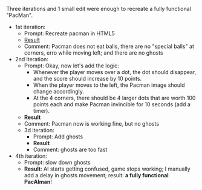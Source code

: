 Three iterations and 1 small edit were enough to recreate a fully functional "PacMan".

- 1st iteration:
    - Prompt: Recreate pacman in HTML5
    - [Result](001.html)
    - Comment: Pacman does not eat balls, there are no "special balls" at corners, erro while moving left; and there are no ghosts
- 2nd iteration:
    - Prompt: Okay, now let's add the logic:
        - Whenever the player moves over a dot, the dot should disappear, and the score should increase by 10 points.
        - When the player moves to the left, the Pacman image should change accordingly.
        - At the 4 corners, there should be 4 larger dots that are worth 100 points each and make Pacman invincible for 10 seconds (add a timer).
    - **Result**
    - Comment: Pacman now is working fine, but no ghosts
  - 3d iteration:
    - Prompt: Add ghosts
    - **Result**
    - Comment: ghosts are too fast
- 4th iteration:
    - Prompt: slow down ghosts
    - **Result**: AI starts getting confused, game stops working; I manually add a delay in ghosts movement; result: **a fully functional PacAIman**!
